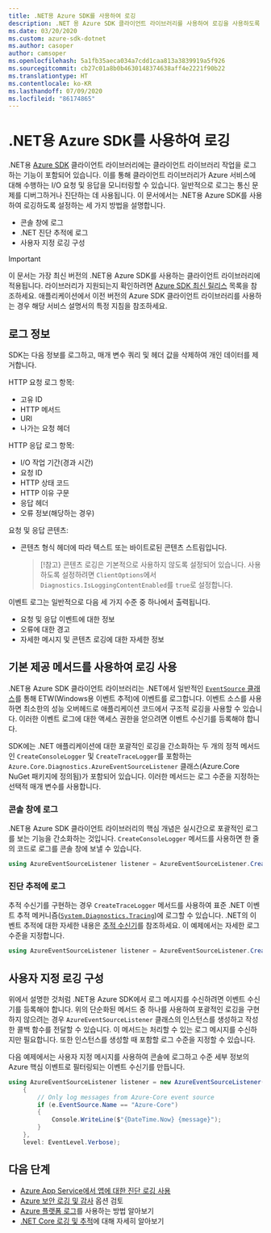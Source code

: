 ```yaml
---
title: .NET용 Azure SDK를 사용하여 로깅
description: .NET 용 Azure SDK 클라이언트 라이브러리를 사용하여 로깅을 사용하도록 설정하는 방법 알아보기
ms.date: 03/20/2020
ms.custom: azure-sdk-dotnet
ms.author: casoper
author: camsoper
ms.openlocfilehash: 5a1fb35aeca034a7cdd1caa813a3839919a5f926
ms.sourcegitcommit: cb27c01a8b0b4630148374638aff4e2221f90b22
ms.translationtype: HT
ms.contentlocale: ko-KR
ms.lasthandoff: 07/09/2020
ms.locfileid: "86174865"
---
```

# <a name="logging-with-the-azure-sdk-for-net"></a>.NET용 Azure SDK를 사용하여 로깅

.NET용 [Azure SDK](https://azure.microsoft.com/downloads/) 클라이언트 라이브러리에는 클라이언트 라이브러리 작업을 로그하는 기능이 포함되어 있습니다. 이를 통해 클라이언트 라이브러리가 Azure 서비스에 대해 수행하는 I/O 요청 및 응답을 모니터링할 수 있습니다. 일반적으로 로그는 통신 문제를 디버그하거나 진단하는 데 사용됩니다. 이 문서에서는 .NET용 Azure SDK를 사용하여 로깅하도록 설정하는 세 가지 방법을 설명합니다.

- 콘솔 창에 로그
- .NET 진단 추적에 로그
- 사용자 지정 로깅 구성

> [!IMPORTANT]
> 이 문서는 가장 최신 버전의 .NET용 Azure SDK를 사용하는 클라이언트 라이브러리에 적용됩니다. 라이브러리가 지원되는지 확인하려면 [Azure SDK 최신 릴리스](https://azure.github.io/azure-sdk/releases/latest/index.html) 목록을 참조하세요. 애플리케이션에서 이전 버전의 Azure SDK 클라이언트 라이브러리를 사용하는 경우 해당 서비스 설명서의 특정 지침을 참조하세요.

## <a name="log-information"></a>로그 정보

SDK는 다음 정보를 로그하고, 매개 변수 쿼리 및 헤더 값을 삭제하여 개인 데이터를 제거합니다.

HTTP 요청 로그 항목:

- 고유 ID
- HTTP 메서드
- URI
- 나가는 요청 헤더

HTTP 응답 로그 항목:

- I/O 작업 기간(경과 시간)
- 요청 ID
- HTTP 상태 코드
- HTTP 이유 구문
- 응답 헤더
- 오류 정보(해당하는 경우)

요청 및 응답 콘텐츠:

- 콘텐츠 형식 헤더에 따라 텍스트 또는 바이트로된 콘텐츠 스트림입니다.
     > [!참고} 콘텐츠 로깅은 기본적으로 사용하지 않도록 설정되어 있습니다. 사용하도록 설정하려면 `ClientOptions`에서 `Diagnostics.IsLoggingContentEnabled`를 `true`로 설정합니다.

이벤트 로그는 일반적으로 다음 세 가지 수준 중 하나에서 출력됩니다.

- 요청 및 응답 이벤트에 대한 정보
- 오류에 대한 경고
- 자세한 메시지 및 콘텐츠 로깅에 대한 자세한 정보

## <a name="enable-logging-with-built-in-methods"></a>기본 제공 메서드를 사용하여 로깅 사용

.NET용 Azure SDK 클라이언트 라이브러리는 .NET에서 일반적인 [`EventSource` 클래스](/dotnet/api/system.diagnostics.tracing.eventsource)를 통해 ETW(Windows용 이벤트 추적)에 이벤트를 로그합니다. 이벤트 소스를 사용하면 최소한의 성능 오버헤드로 애플리케이션 코드에서 구조적 로깅을 사용할 수 있습니다. 이러한 이벤트 로그에 대한 액세스 권한을 얻으려면 이벤트 수신기를 등록해야 합니다.

SDK에는 .NET 애플리케이션에 대한 포괄적인 로깅을 간소화하는 두 개의 정적 메서드인 `CreateConsoleLogger` 및 `CreateTraceLogger`를 포함하는 `Azure.Core.Diagnostics.AzureEventSourceListener` 클래스(Azure.Core NuGet 패키지에 정의됨)가 포함되어 있습니다. 이러한 메서드는 로그 수준을 지정하는 선택적 매개 변수를 사용합니다.

### <a name="log-to-the-console-window"></a>콘솔 창에 로그

.NET용 Azure SDK 클라이언트 라이브러리의 핵심 개념은 실시간으로 포괄적인 로그를 보는 기능을 간소화하는 것입니다. `CreateConsoleLogger` 메서드를 사용하면 한 줄의 코드로 로그를 콘솔 창에 보낼 수 있습니다.

```csharp
using AzureEventSourceListener listener = AzureEventSourceListener.CreateConsoleLogger();
```

### <a name="log-to-diagnostic-traces"></a>진단 추적에 로그

추적 수신기를 구현하는 경우 `CreateTraceLogger` 메서드를 사용하여 표준 .NET 이벤트 추적 메커니즘([`System.Diagnostics.Tracing`](/dotnet/api/system.diagnostics.tracing))에 로그할 수 있습니다. .NET의 이벤트 추적에 대한 자세한 내용은 [추적 수신기](/dotnet/framework/debug-trace-profile/trace-listeners)를 참조하세요. 이 예제에서는 자세한 로그 수준을 지정합니다.

```csharp
using AzureEventSourceListener listener = AzureEventSourceListener.CreateTraceLogger(EventLevel.Verbose);
```

## <a name="configure-custom-logging"></a>사용자 지정 로깅 구성

위에서 설명한 것처럼 .NET용 Azure SDK에서 로그 메시지를 수신하려면 이벤트 수신기를 등록해야 합니다. 위의 단순화된 메서드 중 하나를 사용하여 포괄적인 로깅을 구현하지 않으려는 경우 `AzureEventSourceListener` 클래스의 인스턴스를 생성하고 작성한 콜백 함수를 전달할 수 있습니다. 이 메서드는 처리할 수 있는 로그 메시지를 수신하지만 필요합니다. 또한 인스턴스를 생성할 때 포함할 로그 수준을 지정할 수 있습니다.

다음 예제에서는 사용자 지정 메시지를 사용하여 콘솔에 로그하고 수준 세부 정보의 Azure 핵심 이벤트로 필터링되는 이벤트 수신기를 만듭니다.

```csharp
using AzureEventSourceListener listener = new AzureEventSourceListener((e, message) =>
    {
        // Only log messages from Azure-Core event source
        if (e.EventSource.Name == "Azure-Core")
        {
            Console.WriteLine($"{DateTime.Now} {message}");
        }
    },
    level: EventLevel.Verbose);
```

## <a name="next-steps"></a>다음 단계

- [Azure App Service에서 앱에 대한 진단 로깅 사용](/azure/app-service/troubleshoot-diagnostic-logs)
- [Azure 보안 로깅 및 감사](/azure/security/fundamentals/log-audit) 옵션 검토
- [Azure 플랫폼 로그](/azure/azure-monitor/platform/platform-logs-overview)를 사용하는 방법 알아보기
- [.NET Core 로깅 및 추적](/dotnet/core/diagnostics/logging-tracing)에 대해 자세히 알아보기
